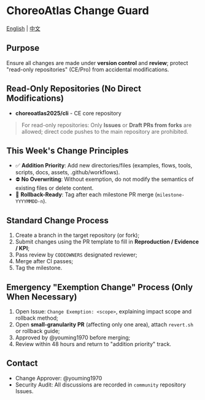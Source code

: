 # ChoreoAtlas Change Guard

[English](#) | [中文](guard.zh.md)

## Purpose
Ensure all changes are made under **version control** and **review**; protect "read-only repositories" (CE/Pro) from accidental modifications.

## Read-Only Repositories (No Direct Modifications)
- **choreoatlas2025/cli** - CE core repository

> For read-only repositories: Only **Issues** or **Draft PRs from forks** are allowed; direct code pushes to the main repository are prohibited.

## This Week's Change Principles
- ✅ **Addition Priority**: Add new directories/files (examples, flows, tools, scripts, docs, assets, .github/workflows).
- ⛔ **No Overwriting**: Without exemption, do not modify the semantics of existing files or delete content.
- 🔁 **Rollback-Ready**: Tag after each milestone PR merge (`milestone-YYYYMMDD-n`).

## Standard Change Process
1. Create a branch in the target repository (or fork);
2. Submit changes using the PR template to fill in **Reproduction / Evidence / KPI**;
3. Pass review by `CODEOWNERS` designated reviewer;
4. Merge after CI passes;
5. Tag the milestone.

## Emergency "Exemption Change" Process (Only When Necessary)
1. Open Issue: `Change Exemption: <scope>`, explaining impact scope and rollback method;
2. Open **small-granularity PR** (affecting only one area), attach `revert.sh` or rollback guide;
3. Approved by @youming1970 before merging;
4. Review within 48 hours and return to "addition priority" track.

## Contact
- Change Approver: @youming1970
- Security Audit: All discussions are recorded in `community` repository Issues.